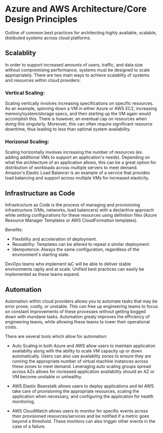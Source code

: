 # Azure and AWS Architecture/Core Design Principles

Outline of common best practices for architecting highly available, scalable, distibuted systems across cloud platforms. 

## Scalablity

In order to support increased amounts of users, traffic, and data size without compromising performance, systems must be designed to scale appropriately. There are two main ways to achieve scalablity of systems and resources within cloud providers:  

### Vertical Scaling: 

Scaling vertically involves increasing specifications on specific resources. As an example, spinning down a VM in either Azure or AWS EC2, increasing memory/system/storage specs, and then starting up the VM again would accomplish this. There is however, an eventual cap on resources when doing this singularly. Moreover, this can often require significant resource downtime, thus leading to less than optimal system availability.

### Horizonal Scaling: 

Scaling horizontally involves increasing the number of resources (ex. adding additional VMs to support an application's needs). Depending on what the architecture of an application allows, this can be a great option for distribution of workloads across multiple servers to meet demand. Amazon's Elastic Load Balancer is an example of a service that provides load balancing and support across multiple VMs for increased elasticity.


## Infrastructure as Code

Infrastructure as Code is the process of managing and provisioning infrastructure (VMs, networks, load balancers) with a declaritive approach while setting configurations for these resources using definition files (Azure Resource Manager Templates or AWS CloudFormation templates). 

Benefits: 

* Flexibility and acceleration of deployment.
* Reusability: Templates can be altered to repeat a similar deployment.
* Idempotence: Always the same configuration, regardless of the environment's starting state. 

DevOps teams who implement IaC will be able to deliver stable environments rapily and at scale. Unified best practices can easily be implemented as these teams expand. 

## Automation

Automation within cloud providers allows you to automate tasks that may be error prone, costly, or unstable. This can free up engineering teams to focus on constant improvements of these processes without getting bogged down with mundane tasks. Automation grealy improves the efficiency of engineering teams, while allowing these teams to lower their operational costs. 

There are several tools which allow for automation:

* Auto Scaling in both Azure and AWS allow users to maintain application availablity along with the ability to scale VM capacity up or down automatically. Users can also use availablity zones to ensure they are running the appropriate number of virtual machine instances across these zones to meet demand. Leveraging auto scaling groups spread across AZs allows for increased application availability should an AZ or VM become unstable or unhealthy. 

* AWS Elastic Beanstalk allows users to deploy applications and let AWS take care of provisioning the appropriate resources, scaling the application when necessary, and configuring the application for health monitoring. 

* AWS CloudWatch allows users to monitor for specific events across their provisioned resources/services and be notified if a metric goes beyond a threshold. These monitors can also trigger other events in the case of a failure. 